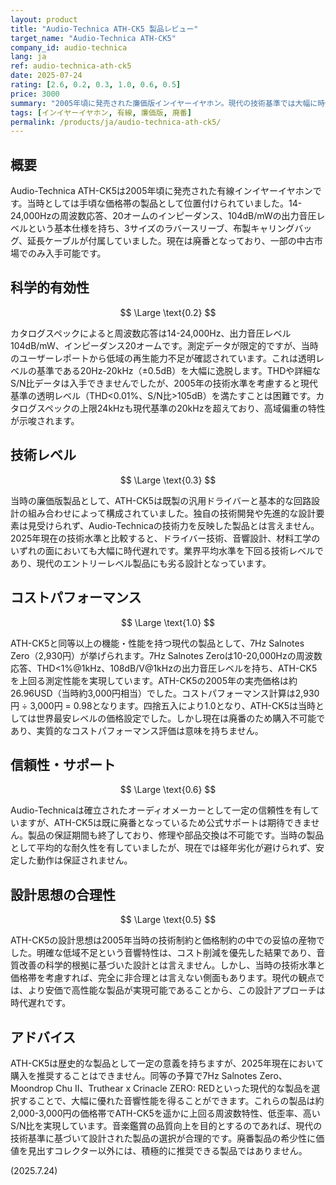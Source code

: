 ```yaml
---
layout: product
title: "Audio-Technica ATH-CK5 製品レビュー"
target_name: "Audio-Technica ATH-CK5"
company_id: audio-technica
lang: ja
ref: audio-technica-ath-ck5
date: 2025-07-24
rating: [2.6, 0.2, 0.3, 1.0, 0.6, 0.5]
price: 3000
summary: "2005年頃に発売された廉価版インイヤーイヤホン。現代の技術基準では大幅に時代遅れ"
tags: [インイヤーイヤホン, 有線, 廉価版, 廃番]
permalink: /products/ja/audio-technica-ath-ck5/
---
```


## 概要

Audio-Technica ATH-CK5は2005年頃に発売された有線インイヤーイヤホンです。当時としては手頃な価格帯の製品として位置付けられていました。14-24,000Hzの周波数応答、20オームのインピーダンス、104dB/mWの出力音圧レベルという基本仕様を持ち、3サイズのラバースリーブ、布製キャリングバッグ、延長ケーブルが付属していました。現在は廃番となっており、一部の中古市場でのみ入手可能です。

## 科学的有効性

$$ \Large \text{0.2} $$

カタログスペックによると周波数応答は14-24,000Hz、出力音圧レベル104dB/mW、インピーダンス20オームです。測定データが限定的ですが、当時のユーザーレポートから低域の再生能力不足が確認されています。これは透明レベルの基準である20Hz-20kHz（±0.5dB）を大幅に逸脱します。THDや詳細なS/N比データは入手できませんでしたが、2005年の技術水準を考慮すると現代基準の透明レベル（THD<0.01%、S/N比>105dB）を満たすことは困難です。カタログスペックの上限24kHzも現代基準の20kHzを超えており、高域偏重の特性が示唆されます。

## 技術レベル

$$ \Large \text{0.3} $$

当時の廉価版製品として、ATH-CK5は既製の汎用ドライバーと基本的な回路設計の組み合わせによって構成されていました。独自の技術開発や先進的な設計要素は見受けられず、Audio-Technicaの技術力を反映した製品とは言えません。2025年現在の技術水準と比較すると、ドライバー技術、音響設計、材料工学のいずれの面においても大幅に時代遅れです。業界平均水準を下回る技術レベルであり、現代のエントリーレベル製品にも劣る設計となっています。

## コストパフォーマンス

$$ \Large \text{1.0} $$

ATH-CK5と同等以上の機能・性能を持つ現代の製品として、7Hz Salnotes Zero（2,930円）が挙げられます。7Hz Salnotes Zeroは10-20,000Hzの周波数応答、THD<1%@1kHz、108dB/V@1kHzの出力音圧レベルを持ち、ATH-CK5を上回る測定性能を実現しています。ATH-CK5の2005年の実売価格は約26.96USD（当時約3,000円相当）でした。コストパフォーマンス計算は2,930円 ÷ 3,000円 = 0.98となります。四捨五入により1.0となり、ATH-CK5は当時としては世界最安レベルの価格設定でした。しかし現在は廃番のため購入不可能であり、実質的なコストパフォーマンス評価は意味を持ちません。

## 信頼性・サポート

$$ \Large \text{0.6} $$

Audio-Technicaは確立されたオーディオメーカーとして一定の信頼性を有していますが、ATH-CK5は既に廃番となっているため公式サポートは期待できません。製品の保証期間も終了しており、修理や部品交換は不可能です。当時の製品として平均的な耐久性を有していましたが、現在では経年劣化が避けられず、安定した動作は保証されません。

## 設計思想の合理性

$$ \Large \text{0.5} $$

ATH-CK5の設計思想は2005年当時の技術制約と価格制約の中での妥協の産物でした。明確な低域不足という音響特性は、コスト削減を優先した結果であり、音質改善の科学的根拠に基づいた設計とは言えません。しかし、当時の技術水準と価格帯を考慮すれば、完全に非合理とは言えない側面もあります。現代の観点では、より安価で高性能な製品が実現可能であることから、この設計アプローチは時代遅れです。

## アドバイス

ATH-CK5は歴史的な製品として一定の意義を持ちますが、2025年現在において購入を推奨することはできません。同等の予算で7Hz Salnotes Zero、Moondrop Chu II、Truthear x Crinacle ZERO: REDといった現代的な製品を選択することで、大幅に優れた音響性能を得ることができます。これらの製品は約2,000-3,000円の価格帯でATH-CK5を遥かに上回る周波数特性、低歪率、高いS/N比を実現しています。音楽鑑賞の品質向上を目的とするのであれば、現代の技術基準に基づいて設計された製品の選択が合理的です。廃番製品の希少性に価値を見出すコレクター以外には、積極的に推奨できる製品ではありません。

(2025.7.24)